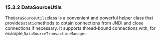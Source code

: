 ### 15.3.2 DataSourceUtils

The`DataSourceUtils`class is a convenient and powerful helper class that provides`static`methods to obtain connections from JNDI and close connections if necessary. It supports thread-bound connections with, for example,`DataSourceTransactionManager`.

